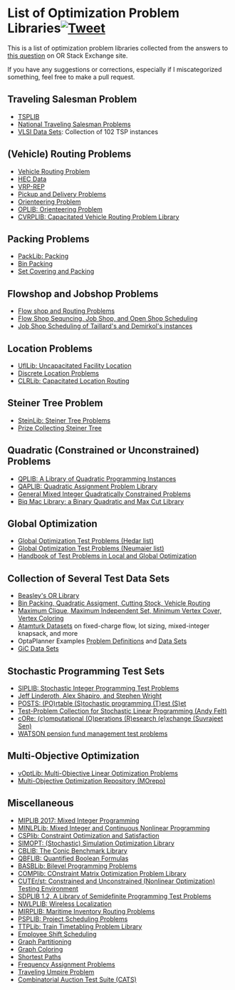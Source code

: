 # List of Optimization Problem Libraries[![Tweet](https://img.shields.io/twitter/url/http/shields.io.svg?style=social)](https://twitter.com/intent/tweet?text=List%20of%20Optimization%20Problem%20Libraries&url=https://github.com/ekhoda/optimization_problem_libraries&via=EhsanKhoda&hashtags=orms,optimization)
This is a list of optimization problem libraries collected from the answers to [this question](https://or.stackexchange.com/q/244/36) on OR Stack Exchange site.

If you have any suggestions or corrections, especially if I miscategorized something, feel free to make a pull request.

## Traveling Salesman Problem
* [TSPLIB](http://elib.zib.de/pub/mp-testdata/tsp/tsplib/tsplib.html)
* [National Traveling Salesman Problems](http://www.math.uwaterloo.ca/tsp/world/countries.html)
* [VLSI Data Sets](http://www.math.uwaterloo.ca/tsp/vlsi/): Collection of 102 TSP instances

## (Vehicle) Routing Problems
* [Vehicle Routing Problem](http://www.bernabe.dorronsoro.es/vrp)
* [HEC Data](http://neumann.hec.ca/chairedistributique/data)
* [VRP-REP](http://www.vrp-rep.org/)
* [Pickup and Delivery Problems](http://hhperez.webs.ull.es/PDsite/)
* [Orienteering Problem](https://www.mech.kuleuven.be/en/cib/op)
* [OPLIB: Orienteering Problem](https://unicen.smu.edu.sg/oplib-orienteering-problem-library)
* [CVRPLIB: Capacitated Vehicle Routing Problem Library](http://vrp.atd-lab.inf.puc-rio.br/index.php/en/)

## Packing Problems
* [PackLib: Packing](http://www.ibr.cs.tu-bs.de/alg/packlib/instances.shtml)
* [Bin Packing](https://www2.wiwi.uni-jena.de/Entscheidung/binpp/index.htm)
* [Set Covering and Packing](http://sites.nlsde.buaa.edu.cn/~kexu/benchmarks/set-benchmarks.htm)

## Flowshop and Jobshop Problems
* [Flow shop and Routing Problems](http://soa.iti.es/instancias-problemas)
* [Flow Shop Sequncing, Job Shop, and Open Shop Scheduling](http://mistic.heig-vd.ch/taillard/problemes.dir/ordonnancement.dir/ordonnancement.html)
* [Job Shop Scheduling of Taillard's and Demirkol's instances ](http://optimizizer.com/jobshop.php)

## Location Problems
* [UflLib: Uncapacitated Facility Location](http://resources.mpi-inf.mpg.de/departments/d1/projects/benchmarks/UflLib/)
* [Discrete Location Problems](http://math.nsc.ru/AP/benchmarks/english.html)
* [CLRLib: Capacitated Location Routing](https://www.coga.tu-berlin.de/v_menue/download_media/clrlib)

## Steiner Tree Problem
* [SteinLib: Steiner Tree Problems](http://steinlib.zib.de//steinlib.php)
* [Prize Collecting Steiner Tree](https://homepage.univie.ac.at/ivana.ljubic/research/pcstp/)

## Quadratic (Constrained or Unconstrained) Problems
* [QPLIB: A Library of Quadratic Programming Instances](http://qplib.zib.de/)
* [QAPLIB: Quadratic Assignment Problem Library](http://anjos.mgi.polymtl.ca/qaplib)
* [General Mixed Integer Quadratically Constrained Problems](http://cedric.cnam.fr/~lamberta/Library/iqcp_miqcp.html)
* [Biq Mac Library: a Binary Quadratic and Max Cut Library](http://biqmac.uni-klu.ac.at/biqmaclib.html)

## Global Optimization
* [Global Optimization Test Problems (Hedar list)](http://www-optima.amp.i.kyoto-u.ac.jp/member/student/hedar/Hedar_files/TestGO.htm)
* [Global Optimization Test Problems (Neumaier list)](https://www.mat.univie.ac.at/~neum/glopt/test.html)
* [Handbook of Test Problems in Local and Global Optimization](http://titan.princeton.edu/TestProblems/)

## Collection of Several Test Data Sets
* [Beasley's OR Library](http://people.brunel.ac.uk/~mastjjb/jeb/info.html)
* [Bin Packing, Quadratic Assigment, Cutting Stock, Vehicle Routing](http://perso.prism.uvsq.fr/~blec/index.php?p=./rech/oc&lang=en)
* [Maximum Clique, Maximum Independent Set, Minimum Vertex Cover, Vertex Coloring](http://sites.nlsde.buaa.edu.cn/~kexu/benchmarks/graph-benchmarks.htm)
* [Atamturk Datasets](https://atamturk.ieor.berkeley.edu/data/) on fixed-charge flow, lot sizing, mixed-integer knapsack, and more
* OptaPlanner Examples [Problem Definitions](https://docs.optaplanner.org/latestFinal/optaplanner-docs/html_single/#examplesOverview) and [Data Sets](https://github.com/kiegroup/optaplanner/tree/master/optaplanner-examples/data)
* [GiC Data Sets](https://sites.google.com/site/gciports/)

## Stochastic Programming Test Sets 
* [SIPLIB: Stochastic Integer Programming Test Problems](https://www2.isye.gatech.edu/~sahmed/siplib/)
* [Jeff Linderoth, Alex Shapiro, and Stephen Wright](http://pages.cs.wisc.edu/~swright/stochastic/sampling/)
* [POSTS: (PO)rtable (S)tochastic programming (T)est (S)et](http://users.iems.northwestern.edu/~jrbirge/html/dholmes/post.html)
* [Test-Problem Collection for Stochastic Linear Programming (Andy Felt)](https://www4.uwsp.edu/math/afelt/slptestset/download.html)
* [cORe: (c)omputational (O)perations (R)esearch (e)xchange (Suvrajeet Sen)](https://core.isrd.isi.edu/chaise/recordset/#1/Core:Instance@sort(RCT::desc::,RID))
* [WATSON pension fund management test problems](http://vlsicad.eecs.umich.edu/BK/Slots/cache/www-cfr.jims.cam.ac.uk/research/stprog.html)

## Multi-Objective Optimization
* [vOptLib: Multi-Objective Linear Optimization Problems](https://voptsolver.github.io/vOptLib/)
* [Multi-Objective Optimization Repository (MOrepo)](https://github.com/MCDMSociety/MOrepo)


## Miscellaneous
* [MIPLIB 2017: Mixed Integer Programming](http://miplib.zib.de)
* [MINLPLib: Mixed Integer and Continuous Nonlinear Programming](http://www.minlplib.org/instances.html)
* [CSPlib: Constraint Optimization and Satisfaction](http://www.csplib.org/)
* [SIMOPT: (Stochastic) Simulation Optimization Library](http://www.simopt.org/)
* [CBLIB: The Conic Benchmark Library](http://cblib.zib.de/)
* [QBFLIB: Quantified Boolean Formulas](http://www.qbflib.org)
* [BASBLib: Bilevel Programming Problems](http://basblsolver.github.io/BASBLib/)
* [COMPlib: COnstraint Matrix Optimization Problem Library](http://www.complib.de/)
* [CUTEr/st: Constrained and Unconstrained (Nonlinear Optimization) Testing Environment]( http://www.cuter.rl.ac.uk/Problems/mastsif.shtml)
* [SDPLIB 1.2, A Library of Semidefinite Programming Test Problems](http://euler.nmt.edu/~brian/sdplib/)
* [NWLPLIB: Wireless Localization](http://www.ic.unicamp.br/~cid/Problem-instances/Wireless-Localization/)
* [MIRPLIB: Maritime Inventory Routing Problems](https://mirplib.scl.gatech.edu/)
* [PSPLIB: Project Scheduling Problems](http://www.om-db.wi.tum.de/psplib/main.html)
* [TTPLib: Train Timetabling Problem Library](http://ttplib.zib.de)
* [Employee Shift Scheduling](http://www.schedulingbenchmarks.org/)
* [Graph Partitioning](http://chriswalshaw.co.uk)
* [Graph Coloring](https://mat.gsia.cmu.edu/COLOR/instances.html)
* [Shortest Paths](http://users.diag.uniroma1.it/challenge9/download.shtml)
* [Frequency Assignment Problems](http://fap.zib.de/problems/)
* [Traveling Umpire Problem](http://benchmark.gent.cs.kuleuven.be/tup/en/)
* [Combinatorial Auction Test Suite (CATS)](https://www.cs.ubc.ca/~kevinlb/CATS/)




